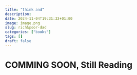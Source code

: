 ```yaml
---
title: "think and"
description: 
date: 2024-11-04T19:31:32+01:00
image: image.png
slug: rich&poor-dad
categories: ["books"]
tags: []
draft: false
---
```


# COMMING SOON, Still Reading
